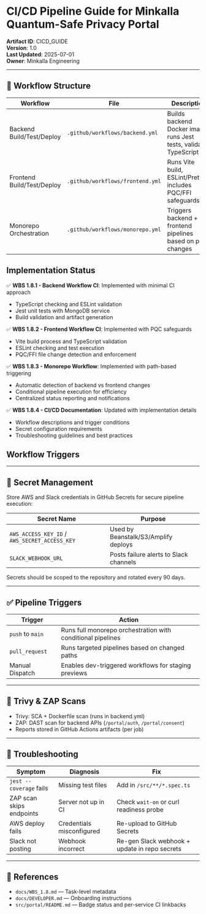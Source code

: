 # CI/CD Pipeline Guide for Minkalla Quantum-Safe Privacy Portal

**Artifact ID**: CICD_GUIDE  
**Version**: 1.0  
**Last Updated**: 2025-07-01  
**Owner**: Minkalla Engineering

---

## 🧱 Workflow Structure

| Workflow | File | Description |
|----------|------|-------------|
| Backend Build/Test/Deploy | `.github/workflows/backend.yml` | Builds backend Docker image, runs Jest tests, validates TypeScript |
| Frontend Build/Test/Deploy | `.github/workflows/frontend.yml` | Runs Vite build, ESLint/Prettier, includes PQC/FFI safeguards |
| Monorepo Orchestration | `.github/workflows/monorepo.yml` | Triggers backend + frontend pipelines based on path changes |

## Implementation Status

✅ **WBS 1.8.1 - Backend Workflow CI**: Implemented with minimal CI approach
- TypeScript checking and ESLint validation
- Jest unit tests with MongoDB service
- Build validation and artifact generation

✅ **WBS 1.8.2 - Frontend Workflow CI**: Implemented with PQC safeguards
- Vite build process and TypeScript validation
- ESLint checking and test execution
- PQC/FFI file change detection and enforcement

✅ **WBS 1.8.3 - Monorepo Workflow**: Implemented with path-based triggering
- Automatic detection of backend vs frontend changes
- Conditional pipeline execution for efficiency
- Centralized status reporting and notifications

✅ **WBS 1.8.4 - CI/CD Documentation**: Updated with implementation details
- Workflow descriptions and trigger conditions
- Secret configuration requirements
- Troubleshooting guidelines and best practices

## Workflow Triggers

---

## 🔐 Secret Management

Store AWS and Slack credentials in GitHub Secrets for secure pipeline execution:

| Secret Name | Purpose |
|-------------|---------|
| `AWS_ACCESS_KEY_ID` / `AWS_SECRET_ACCESS_KEY` | Used by Beanstalk/S3/Amplify deploys |
| `SLACK_WEBHOOK_URL` | Posts failure alerts to Slack channels |

Secrets should be scoped to the repository and rotated every 90 days.

---

## ✅ Pipeline Triggers

| Trigger | Action |
|---------|--------|
| `push` to `main` | Runs full monorepo orchestration with conditional pipelines |
| `pull_request` | Runs targeted pipelines based on changed paths |
| Manual Dispatch | Enables dev-triggered workflows for staging previews |

---

## 🧪 Trivy & ZAP Scans

- Trivy: SCA + Dockerfile scan (runs in backend.yml)  
- ZAP: DAST scan for backend APIs (`/portal/auth`, `/portal/consent`)  
- Reports stored in GitHub Actions artifacts (per job)

---

## 🧯 Troubleshooting

| Symptom | Diagnosis | Fix |
|--------|-----------|-----|
| `jest --coverage` fails | Missing test files | Add in `/src/**/*.spec.ts` |
| ZAP scan skips endpoints | Server not up in CI | Check `wait-on` or curl readiness probe |
| AWS deploy fails | Credentials misconfigured | Re-upload to GitHub Secrets |
| Slack not posting | Webhook incorrect | Re-gen Slack webhook + update in repo secrets |

---

## 📌 References

- `docs/WBS_1.8.md` — Task-level metadata  
- `docs/DEVELOPER.md` — Onboarding instructions  
- `src/portal/README.md` — Badge status and per-service CI linkbacks    
